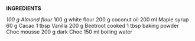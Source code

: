 **INGREDIENTS**
 
_100 g Almond flour_
100 g white flour
200 g coconut oil
200 ml Maple syrup
60 g Cacao
1 tbsp Vanilla
200 g Beetroot cooked
1 tbsp baking powder
Choc mousse
200 g dark Choc
150 ml boiling water
